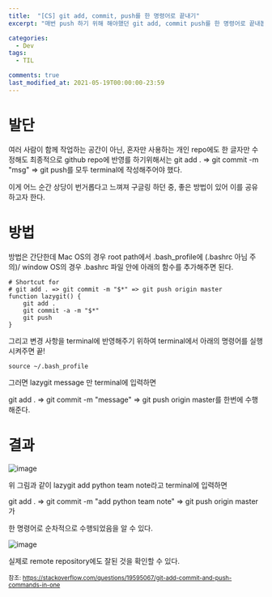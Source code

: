```yaml
---
title:  "[CS] git add, commit, push를 한 명령어로 끝내기"
excerpt: "매번 push 하기 위해 해야했던 git add, commit push를 한 명령어로 끝내봅시다!"

categories:
  - Dev
tags:
  - TIL

comments: true
last_modified_at: 2021-05-19T00:00:00-23:59
---
```


# 발단

여러 사람이 함께 작업하는 공간이 아닌, 혼자만 사용하는 개인 repo에도 한 글자만 수정해도 최종적으로 github repo에 반영를 하기위해서는 git add . => git commit -m "msg" => git push를 모두 terminal에 작성해주어야 했다. 

이게 어느 순간 상당이 번거롭다고 느껴져 구글링 하던 중, 좋은 방법이 있어 이를 공유하고자 한다.



# 방법

방법은 간단한데 Mac OS의 경우 root path에서 .bash_profile에 (.bashrc 아님 주의)/ window OS의 경우 .bashrc 파일 안에 아래의 함수를 추가해주면 된다.

```shell
# Shortcut for
# git add . => git commit -m "$*" => git push origin master
function lazygit() {
    git add .
    git commit -a -m "$*"
    git push
}
```

그리고 변경 사항을 terminal에 반영해주기 위하여 terminal에서 아래의 명령어를 실행 시켜주면 끝!

```shell
source ~/.bash_profile
```

그러면 lazygit message 만 terminal에 입력하면 

git add . => git commit -m "message" => git push origin master를 한번에 수행해준다.



# 결과

![image](https://user-images.githubusercontent.com/60743304/118743400-44da7880-b88d-11eb-91fd-744c201e9ed5.png)

위 그림과 같이 lazygit add python team note라고 terminal에 입력하면 

git add . => git commit -m "add python team note" => git push origin master가

한 명령어로 순차적으로 수행되었음을 알 수 있다.



![image](https://user-images.githubusercontent.com/60743304/118743703-d0eca000-b88d-11eb-898b-626a0d21f30d.png)

실제로 remote repository에도 잘된 것을 확인할 수 있다.



<small>참조: https://stackoverflow.com/questions/19595067/git-add-commit-and-push-commands-in-one</small>
